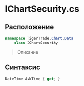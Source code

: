 
# IChartSecurity.cs
## Расположение
```csharp
namespace TigerTrade.Chart.Data  
    class IChartSecurity
```

> Описание

## Синтаксис
```csharp
DateTime AskTime { get; }
```
